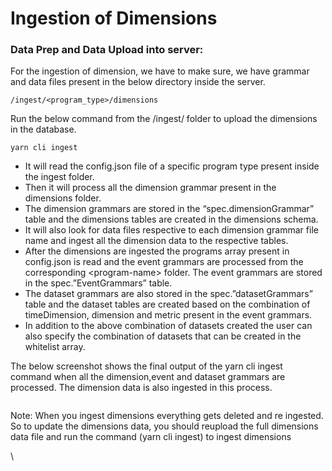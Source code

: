 # Ingestion of Dimensions

### Data Prep and Data Upload into server:

For the ingestion of dimension, we have to make sure, we have grammar and data files present in the below directory inside the server.

`/ingest/<program_type>/dimensions`

Run the below command from the /ingest/ folder to upload the dimensions in the database.

&#x20;   `yarn cli ingest`

* It will read the config.json file of a specific program type present inside the ingest folder.
* Then it will process all the dimension grammar present in the dimensions folder.
* The dimension grammars are stored in the “spec.dimensionGrammar” table and the dimensions tables are created in the dimensions schema.
* It will also look for data files respective to each dimension grammar file name and ingest all the dimension data to the respective tables.
* After the dimensions are ingested the programs array present in config.json is read and the event grammars are processed from the corresponding \<program-name> folder. The event grammars are stored in the spec.”EventGrammars” table.
* The dataset grammars are also stored in the spec.”datasetGrammars” table and the dataset tables are created based on the combination of timeDimension, dimension and metric present in the event grammars.
* In addition to the above combination of datasets created the user can also specify the combination of datasets that can be created in the whitelist array.

&#x20;    The below screenshot shows the final output of the yarn cli ingest command when all the dimension,event and dataset grammars are processed. The dimension data is also ingested in this process.

<figure><img src="https://lh4.googleusercontent.com/T5NSLwkYyPSHcXCf99GAWhQ8lEluccF6P5EIkqp2tU8loIvK_f5vnU6uw0dYsODNUSUGfesG6kGaHs69bpkWRp7KX7UBibEEMgGhtGwyyzI1qCII86XSUrtXB3NZ3j8ZdGJiU2hfWYN4AgOe8qHqdIg" alt=""><figcaption></figcaption></figure>

&#x20;  &#x20;

Note: When you ingest dimensions everything gets deleted and re ingested. So to update the dimensions data, you should reupload the full dimensions data file and run the command (yarn cli ingest) to ingest dimensions

\
